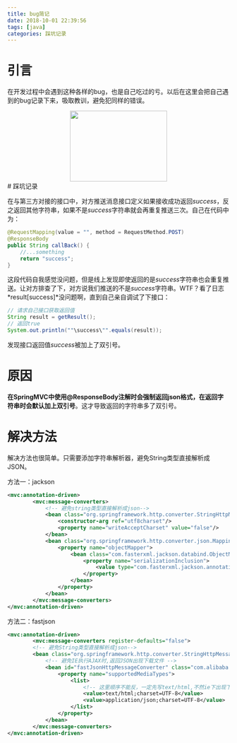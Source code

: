 ```yaml
---
title: bug简记
date: 2018-10-01 22:39:56
tags: [java]
categories: 踩坑记录
---
```


# 引言

在开发过程中会遇到这种各样的bug，也是自己吃过的亏。以后在这里会把自己遇到的bug记录下来，吸取教训，避免犯同样的错误。



<div align=center><img width="220" height="160" src="../../../../images/2018-8/bug.jpg" algin="center"/></div><!-- more -->
# 踩坑记录

在与第三方对接的接口中，对方推送消息接口定义如果接收成功返回*success*，反之返回其他字符串，如果不是*success*字符串就会再重复推送三次。自己在代码中为：

```java
@RequestMapping(value = "", method = RequestMethod.POST)
@ResponseBody
public String callBack() {
    //...something
    return "success";
}
```

这段代码自我感觉没问题，但是线上发现即使返回的是*success*字符串也会重复推送。让对方排查了下，对方说我们推送的不是*success*字符串。WTF？看了日志*result[success]*没问题啊，直到自己亲自调试了下接口：

```java
// 请求自己接口获取返回值
String result = getResult();
// 返回true
System.out.println(""\success\"".equals(result));
```

发现接口返回值*success*被加上了双引号。

# 原因

**在SpringMVC中使用@ResponseBody注解时会强制返回json格式，在返回字符串时会默认加上双引号**。这才导致返回的字符串多了双引号。

# 解决方法

解决方法也很简单。只需要添加字符串解析器，避免String类型直接解析成JSON。

方法一：jackson

```xml
<mvc:annotation-driven>
        <mvc:message-converters>
            <!-- 避免string类型直接解析成json-->
            <bean class="org.springframework.http.converter.StringHttpMessageConverter">
                <constructor-arg ref="utf8charset"/>
                <property name="writeAcceptCharset" value="false"/>
            </bean>
            <bean class="org.springframework.http.converter.json.MappingJackson2HttpMessageConverter">
                <property name="objectMapper">
                    <bean class="com.fasterxml.jackson.databind.ObjectMapper">
                        <property name="serializationInclusion">
                            <value type="com.fasterxml.jackson.annotation.JsonInclude.Include">NON_NULL</value>
                        </property>
                    </bean>
                </property>
            </bean>
        </mvc:message-converters>
</mvc:annotation-driven>
```

方法二：fastjson

```xml
<mvc:annotation-driven>
        <mvc:message-converters register-defaults="false">
        <!-- 避免String类型直接解析成json-->
        <bean class="org.springframework.http.converter.StringHttpMessageConverter"/>
            <!-- 避免IE执行AJAX时,返回JSON出现下载文件 -->
            <bean id="fastJsonHttpMessageConverter" class="com.alibaba.fastjson.support.spring.FastJsonHttpMessageConverter">
                <property name="supportedMediaTypes">
                    <list>
                        <!-- 这里顺序不能反，一定先写text/html,不然ie下出现下载提示 -->
                        <value>text/html;charset=UTF-8</value>
                        <value>application/json;charset=UTF-8</value>
                    </list>
                </property>
            </bean>
        </mvc:message-converters>
</mvc:annotation-driven>
```

